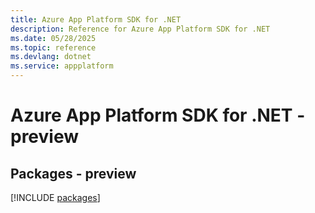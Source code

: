 ```yaml
---
title: Azure App Platform SDK for .NET
description: Reference for Azure App Platform SDK for .NET
ms.date: 05/28/2025
ms.topic: reference
ms.devlang: dotnet
ms.service: appplatform
---
```

# Azure App Platform SDK for .NET - preview
## Packages - preview
[!INCLUDE [packages](app-platform-index.md)]